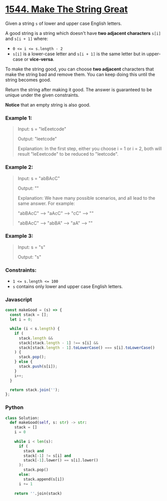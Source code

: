 # [1544. Make The String Great](https://leetcode.com/problems/make-the-string-great/description/)

Given a string `s` of lower and upper case English letters.

A good string is a string which doesn't have **two adjacent characters** `s[i]` and `s[i + 1]` where:

- `0 <= i <= s.length - 2`
- `s[i]` is a lower-case letter and `s[i + 1]` is the same letter but in upper-case or **vice-versa**.

To make the string good, you can choose **two adjacent** characters that make the string bad and remove them. You can keep doing this until the string becomes good.

Return the string after making it good. The answer is guaranteed to be unique under the given constraints.

**Notice** that an empty string is also good.


### Example 1:
> Input: s = "leEeetcode"
>
> Output: "leetcode"
>
> Explanation: In the first step, either you choose i = 1 or i = 2, both will result "leEeetcode" to be reduced to "leetcode".


### Example 2:
> Input: s = "abBAcC"
>
> Output: ""
>
> Explanation: We have many possible scenarios, and all lead to the same answer. For example:
>
> "abBAcC" --> "aAcC" --> "cC" --> ""
>
> "abBAcC" --> "abBA" --> "aA" --> ""


### Example 3:
> Input: s = "s"
>
> Output: "s"
 

### Constraints:
- `1 <= s.length <= 100`
- `s` contains only lower and upper case English letters.

### Javascript
```javascript
const makeGood = (s) => {
  const stack = [];
  let i = 0;

  while (i < s.length) {
    if (
      stack.length &&
      stack[stack.length - 1] !== s[i] &&
      stack[stack.length - 1].toLowerCase() === s[i].toLowerCase()
    ) {
      stack.pop();
    } else {
      stack.push(s[i]);
    }
    i++;
  }

  return stack.join('');
};
```

### Python
```python
class Solution:
  def makeGood(self, s: str) -> str:
    stack = []
    i = 0
    
    while i < len(s):
      if (
        stack and
        stack[-1] != s[i] and
        stack[-1].lower() == s[i].lower()
      ):
        stack.pop()
      else:
        stack.append(s[i])
      i += 1
    
    return ''.join(stack)
```